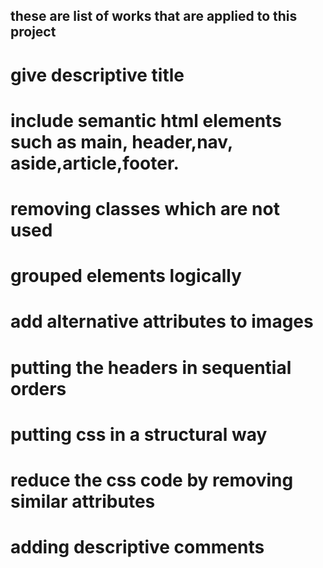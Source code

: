 these are list of works that are applied to this project
-------------------------------------------------------------
# give descriptive title
# include semantic html elements such as main, header,nav, aside,article,footer.
# removing classes which are not used
# grouped elements logically
# add alternative attributes to images
# putting the headers in sequential orders
# putting css in a structural way 
# reduce the css code by removing similar attributes
# adding descriptive comments
